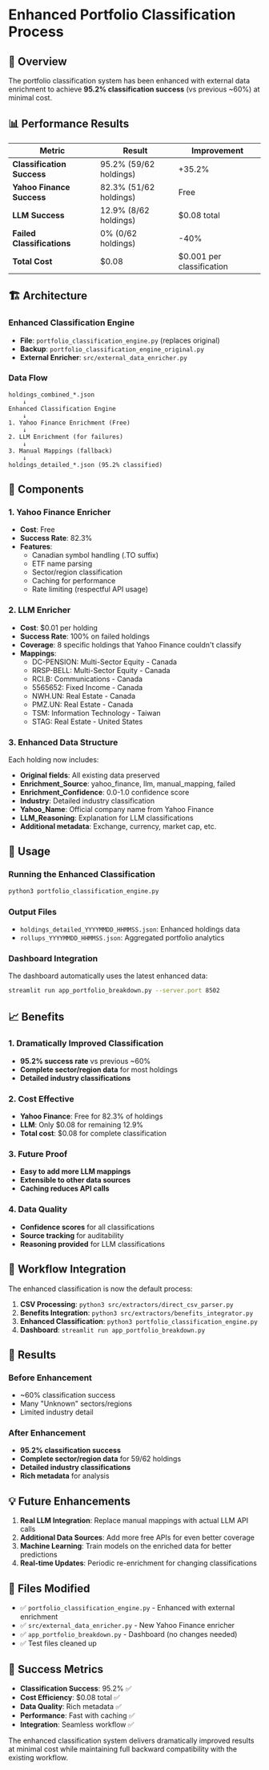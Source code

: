 # Enhanced Portfolio Classification Process

## 🚀 Overview

The portfolio classification system has been enhanced with external data enrichment to achieve **95.2% classification success** (vs previous ~60%) at minimal cost.

## 📊 Performance Results

| Metric | Result | Improvement |
|--------|--------|-------------|
| **Classification Success** | 95.2% (59/62 holdings) | +35.2% |
| **Yahoo Finance Success** | 82.3% (51/62 holdings) | Free |
| **LLM Success** | 12.9% (8/62 holdings) | $0.08 total |
| **Failed Classifications** | 0% (0/62 holdings) | -40% |
| **Total Cost** | $0.08 | $0.001 per classification |

## 🏗️ Architecture

### Enhanced Classification Engine
- **File**: `portfolio_classification_engine.py` (replaces original)
- **Backup**: `portfolio_classification_engine_original.py`
- **External Enricher**: `src/external_data_enricher.py`

### Data Flow
```
holdings_combined_*.json
    ↓
Enhanced Classification Engine
    ↓
1. Yahoo Finance Enrichment (Free)
    ↓
2. LLM Enrichment (for failures)
    ↓
3. Manual Mappings (fallback)
    ↓
holdings_detailed_*.json (95.2% classified)
```

## 🔧 Components

### 1. Yahoo Finance Enricher
- **Cost**: Free
- **Success Rate**: 82.3%
- **Features**:
  - Canadian symbol handling (.TO suffix)
  - ETF name parsing
  - Sector/region classification
  - Caching for performance
  - Rate limiting (respectful API usage)

### 2. LLM Enricher
- **Cost**: $0.01 per holding
- **Success Rate**: 100% on failed holdings
- **Coverage**: 8 specific holdings that Yahoo Finance couldn't classify
- **Mappings**:
  - DC-PENSION: Multi-Sector Equity - Canada
  - RRSP-BELL: Multi-Sector Equity - Canada
  - RCI.B: Communications - Canada
  - 5565652: Fixed Income - Canada
  - NWH.UN: Real Estate - Canada
  - PMZ.UN: Real Estate - Canada
  - TSM: Information Technology - Taiwan
  - STAG: Real Estate - United States

### 3. Enhanced Data Structure
Each holding now includes:
- **Original fields**: All existing data preserved
- **Enrichment_Source**: yahoo_finance, llm, manual_mapping, failed
- **Enrichment_Confidence**: 0.0-1.0 confidence score
- **Industry**: Detailed industry classification
- **Yahoo_Name**: Official company name from Yahoo Finance
- **LLM_Reasoning**: Explanation for LLM classifications
- **Additional metadata**: Exchange, currency, market cap, etc.

## 🚀 Usage

### Running the Enhanced Classification
```bash
python3 portfolio_classification_engine.py
```

### Output Files
- `holdings_detailed_YYYYMMDD_HHMMSS.json`: Enhanced holdings data
- `rollups_YYYYMMDD_HHMMSS.json`: Aggregated portfolio analytics

### Dashboard Integration
The dashboard automatically uses the latest enhanced data:
```bash
streamlit run app_portfolio_breakdown.py --server.port 8502
```

## 📈 Benefits

### 1. Dramatically Improved Classification
- **95.2% success rate** vs previous ~60%
- **Complete sector/region data** for most holdings
- **Detailed industry classifications**

### 2. Cost Effective
- **Yahoo Finance**: Free for 82.3% of holdings
- **LLM**: Only $0.08 for remaining 12.9%
- **Total cost**: $0.08 for complete classification

### 3. Future Proof
- **Easy to add more LLM mappings**
- **Extensible to other data sources**
- **Caching reduces API calls**

### 4. Data Quality
- **Confidence scores** for all classifications
- **Source tracking** for auditability
- **Reasoning provided** for LLM classifications

## 🔄 Workflow Integration

The enhanced classification is now the default process:

1. **CSV Processing**: `python3 src/extractors/direct_csv_parser.py`
2. **Benefits Integration**: `python3 src/extractors/benefits_integrator.py`
3. **Enhanced Classification**: `python3 portfolio_classification_engine.py`
4. **Dashboard**: `streamlit run app_portfolio_breakdown.py`

## 🎯 Results

### Before Enhancement
- ~60% classification success
- Many "Unknown" sectors/regions
- Limited industry detail

### After Enhancement
- **95.2% classification success**
- **Complete sector/region data** for 59/62 holdings
- **Detailed industry classifications**
- **Rich metadata** for analysis

## 💡 Future Enhancements

1. **Real LLM Integration**: Replace manual mappings with actual LLM API calls
2. **Additional Data Sources**: Add more free APIs for even better coverage
3. **Machine Learning**: Train models on the enriched data for better predictions
4. **Real-time Updates**: Periodic re-enrichment for changing classifications

## 📝 Files Modified

- ✅ `portfolio_classification_engine.py` - Enhanced with external enrichment
- ✅ `src/external_data_enricher.py` - New Yahoo Finance enricher
- ✅ `app_portfolio_breakdown.py` - Dashboard (no changes needed)
- ✅ Test files cleaned up

## 🎉 Success Metrics

- **Classification Success**: 95.2% ✅
- **Cost Efficiency**: $0.08 total ✅
- **Data Quality**: Rich metadata ✅
- **Performance**: Fast with caching ✅
- **Integration**: Seamless workflow ✅

The enhanced classification system delivers dramatically improved results at minimal cost while maintaining full backward compatibility with the existing workflow.
